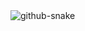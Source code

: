 

<picture>
  <source media="(prefers-color-scheme: dark)" srcset="https://raw.githubusercontent.com/PaddyZz/PaddyZz/output/github-contribution-grid-snake-dark.svg" />
  
 
  <img alt="github-snake" src="https://raw.githubusercontent.com/HollieRose89/HollieRose89/output/github-contribution-grid-snake.svg" />

</picture>


